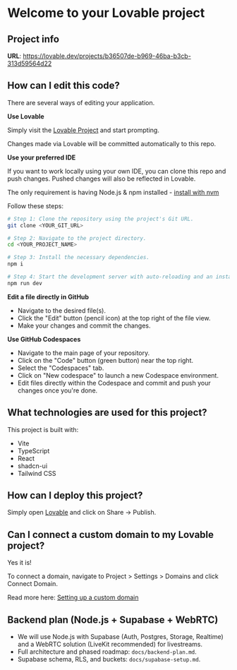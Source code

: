 # Welcome to your Lovable project

## Project info

**URL**: https://lovable.dev/projects/b36507de-b969-46ba-b3cb-313d59564d22

## How can I edit this code?

There are several ways of editing your application.

**Use Lovable**

Simply visit the [Lovable Project](https://lovable.dev/projects/b36507de-b969-46ba-b3cb-313d59564d22) and start prompting.

Changes made via Lovable will be committed automatically to this repo.

**Use your preferred IDE**

If you want to work locally using your own IDE, you can clone this repo and push changes. Pushed changes will also be reflected in Lovable.

The only requirement is having Node.js & npm installed - [install with nvm](https://github.com/nvm-sh/nvm#installing-and-updating)

Follow these steps:

```sh
# Step 1: Clone the repository using the project's Git URL.
git clone <YOUR_GIT_URL>

# Step 2: Navigate to the project directory.
cd <YOUR_PROJECT_NAME>

# Step 3: Install the necessary dependencies.
npm i

# Step 4: Start the development server with auto-reloading and an instant preview.
npm run dev
```

**Edit a file directly in GitHub**

- Navigate to the desired file(s).
- Click the "Edit" button (pencil icon) at the top right of the file view.
- Make your changes and commit the changes.

**Use GitHub Codespaces**

- Navigate to the main page of your repository.
- Click on the "Code" button (green button) near the top right.
- Select the "Codespaces" tab.
- Click on "New codespace" to launch a new Codespace environment.
- Edit files directly within the Codespace and commit and push your changes once you're done.

## What technologies are used for this project?

This project is built with:

- Vite
- TypeScript
- React
- shadcn-ui
- Tailwind CSS

## How can I deploy this project?

Simply open [Lovable](https://lovable.dev/projects/b36507de-b969-46ba-b3cb-313d59564d22) and click on Share -> Publish.

## Can I connect a custom domain to my Lovable project?

Yes it is!

To connect a domain, navigate to Project > Settings > Domains and click Connect Domain.

Read more here: [Setting up a custom domain](https://docs.lovable.dev/tips-tricks/custom-domain#step-by-step-guide)

## Backend plan (Node.js + Supabase + WebRTC)

- We will use Node.js with Supabase (Auth, Postgres, Storage, Realtime) and a WebRTC solution (LiveKit recommended) for livestreams.
- Full architecture and phased roadmap: `docs/backend-plan.md`.
- Supabase schema, RLS, and buckets: `docs/supabase-setup.md`.
